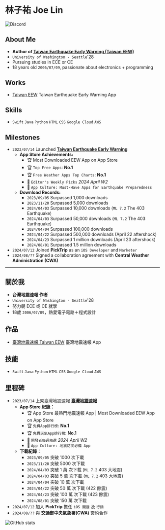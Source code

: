 # 林子祐 Joe Lin
<img alt="Discord" src="https://img.shields.io/discord/1273670611780108411">


## About Me
- **Author of [Taiwan Earthquake Early Warning (Taiwan EEW)](https://apps.apple.com/tw/app/%E8%87%BA%E7%81%A3%E5%9C%B0%E9%9C%87%E9%80%9F%E5%A0%B1/id6450436314)**
- `University of Washington - Seattle`'28
- Pursuing studies in ECE or CE
- 18 years old `2006/07/09`, passionate about electronics + programming

## Works
- [Taiwan EEW](https://github.com/joelin79/taiwaneew) Taiwan Earthquake Early Warning App

## Skills
- `Swift` `Java` `Python` `HTML` `CSS` `Google Cloud` `AWS`

## Milestones
- `2023/07/14` Launched **[Taiwan Earthquake Early Warning](https://apps.apple.com/tw/app/%E8%87%BA%E7%81%A3%E5%9C%B0%E9%9C%87%E9%80%9F%E5%A0%B1/id6450436314)**
   - **App Store Achievements:**
      - 🏆 Most Downloaded EEW App on App Store
      - 🏆 `Top Free Apps`: **No.1**
      - 🏆 `Free Weather Apps Top Charts`: **No.1**
      - 🏅 `Editor's Weekly Picks` _2024 April W2_
      - 🏅 `App Culture: Must-Have Apps for Earthquake Preparedness`
   - **Download Records:**
      - `2023/09/05` Surpassed 1,000 downloads
      - `2023/11/20` Surpassed 5,000 downloads
      - `2024/04/03` Surpassed 10,000 downloads (`ML 7.2` The 403 Earthquake)
      - `2024/04/03` Surpassed 50,000 downloads (`ML 7.2` The 403 Earthquake)
      - `2024/04/04` Surpassed 100,000 downloads
      - `2024/04/22` Surpassed 500,000 downloads (April 22 aftershock)
      - `2024/04/23` Surpassed 1 million downloads (April 23 aftershock)
      - `2024/08/01` Surpassed 1.5 million downloads
- `2024/07/12` Joined **PickTrip** as an `iOS Developer` and `Marketer`
- `2024/08/??` Signed a collaboration agreement with **Central Weather Administration (CWA)**

--------------------------------------------------------

## 關於我
- **台灣地震速報 作者**
- `University of Washington - Seattle`'28
- 努力朝 ECE 或 CE 就學
- 18歲 `2006/07/09`，熱愛電子電路＋程式設計

## 作品
- [臺灣地震速報 Taiwan EEW](https://github.com/joelin79/taiwaneew) 臺灣地震速報 App

## 技能
- `Swift` `Java` `Python` `HTML` `CSS` `Google Cloud` `AWS`

## 里程碑
- `2023/07/14` 上架臺灣地震速報 **[臺灣地震速報](https://apps.apple.com/tw/app/%E8%87%BA%E7%81%A3%E5%9C%B0%E9%9C%87%E9%80%9F%E5%A0%B1/id6450436314)**
   - **App Store 紀錄：**
      - 🏆 App Store 最熱門地震速報 App | Most Downloaded EEW App on App Store
      - 🏆 `免費App排行榜`: **No.1**
      - 🏆 `免費天氣App排行榜`: **No.1**
      - 🏅 `開發者每週精選` _2024 April W2_
      - 🏅 `App Culture: 地震防災必備 App`
   - **下載紀錄：**
      - `2023/09/05` 突破 1000 次下載
      - `2023/11/20` 突破 5000 次下載
      - `2024/04/03` 突破 1 萬 次下載 (`ML 7.2` 403 大地震)
      - `2024/04/03` 突破 5 萬 次下載 (`ML 7.2` 403 大地震)
      - `2024/04/04` 突破 10 萬 次下載 
      - `2024/04/22` 突破 50 萬 次下載 (422 餘震)
      - `2024/04/23` 突破 100 萬 次下載 (423 餘震)
      - `2024/08/01` 突破 150 萬 次下載
- `2024/07/12` 加入 **PickTrip** 擔任 `iOS 開發` 及 `行銷`
- `2024/08/??` 與 **交通部中央氣象署(CWA)** 簽約合作

![GitHub stats](https://github-readme-stats.vercel.app/api?username=joelin79&show_icons=true&theme=radical&count_private=true)

